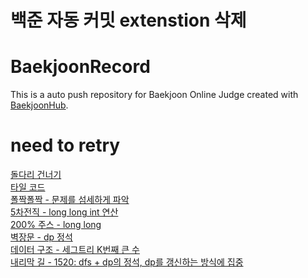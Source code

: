 # 백준 자동 커밋 extenstion 삭제
# BaekjoonRecord
This is a auto push repository for Baekjoon Online Judge created with [BaekjoonHub](https://github.com/BaekjoonHub/BaekjoonHub).


# need to retry
[돌다리 건너기](https://www.acmicpc.net/problem/2602) <br>
[타일 코드](https://www.acmicpc.net/problem/1720) <br>
[폴짝폴짝 - 문제를 섬세하게 파악](https://www.acmicpc.net/problem/1326)  <br>
[5차전직 - long long int 연산](https://www.acmicpc.net/problem/16112)  <br>
[200% 주스 - long long ](https://www.acmicpc.net/problem/25312) <br>
[벽장문 - dp 정석](https://www.acmicpc.net/problem/2666) <br>
[데이터 구조 - 세그트리 K번째 큰 수](https://www.acmicpc.net/problem/12899) <br>
[내리막 길 - 1520: dfs + dp의 정석, dp를 갱신하는 방식에 집중](https://www.acmicpc.net/problem/1520)
